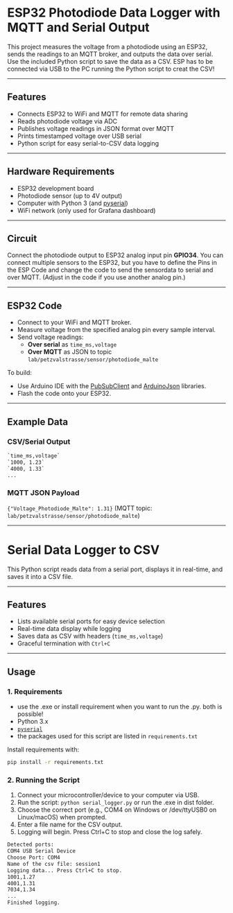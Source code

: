 # ESP32 Photodiode Data Logger with MQTT and Serial Output

This project measures the voltage from a photodiode using an ESP32, sends the readings to an MQTT broker, and outputs the data over serial. Use the included Python script to save the data as a CSV. ESP has to be connected via USB to the PC running the Python script to creat the CSV!

---

## Features

- Connects ESP32 to WiFi and MQTT for remote data sharing
- Reads photodiode voltage via ADC
- Publishes voltage readings in JSON format over MQTT
- Prints timestamped voltage over USB serial
- Python script for easy serial-to-CSV data logging

---

## Hardware Requirements

- ESP32 development board
- Photodiode sensor (up to 4V output)
- Computer with Python 3 (and [pyserial](https://pypi.org/project/pyserial/))
- WiFi network (only used for Grafana dashboard)

---

## Circuit

Connect the photodiode output to ESP32 analog input pin **GPIO34**.
You can connect multiple sensors to the ESP32, but you have to define the Pins in the ESP Code and change the code to send the sensordata to serial and over MQTT.
(Adjust in the code if you use another analog pin.)

---

## ESP32 Code

- Connect to your WiFi and MQTT broker.
- Measure voltage from the specified analog pin every sample interval.
- Send voltage readings:
    - **Over serial** as `time_ms,voltage`
    - **Over MQTT** as JSON to topic `lab/petzvalstrasse/sensor/photodiode_malte`

To build:  
- Use Arduino IDE with the [PubSubClient](https://github.com/knolleary/pubsubclient) and [ArduinoJson](https://arduinojson.org/) libraries.
- Flash the code onto your ESP32.

---

## Example Data

### CSV/Serial Output
```cmd
`time_ms,voltage`
`1000, 1.23`
`4000, 1.33`
...
```

### MQTT JSON Payload
`{"Voltage_Photodiode_Malte": 1.31}`
(MQTT topic: `lab/petzvalstrasse/sensor/photodiode_malte`)

---

# Serial Data Logger to CSV

This Python script reads data from a serial port, displays it in real-time, and saves it into a CSV file.

---

## Features

- Lists available serial ports for easy device selection
- Real-time data display while logging
- Saves data as CSV with headers (`time_ms,voltage`)
- Graceful termination with `Ctrl+C`

---

## Usage

### 1. Requirements
- use the .exe or install requirement when you want to run the .py. both is possible!
- Python 3.x
- [`pyserial`](https://pypi.org/project/pyserial/)
- the packages used for this script are listed in `requirements.txt`

Install requirements with:

```sh
pip install -r requirements.txt
```

### 2. Running the Script
1. Connect your microcontroller/device to your computer via USB.
2. Run the script: `python serial_logger.py` or run the .exe in dist folder.
3. Choose the correct port (e.g., COM4 on Windows or /dev/ttyUSB0 on Linux/macOS) when prompted.
4. Enter a file name for the CSV output.
5. Logging will begin. Press Ctrl+C to stop and close the log safely.

```cmd
Detected ports:
COM4 USB Serial Device
Choose Port: COM4
Name of the csv file: session1
Logging data... Press Ctrl+C to stop.
1001,1.27
4001,1.31
7034,1.34
...
Finished logging.
```